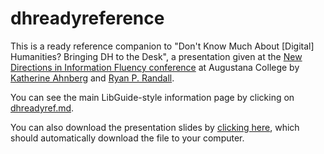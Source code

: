 dhreadyreference
================

This is a ready reference companion to "Don't Know Much About [Digital] Humanities? Bringing DH to the Desk", a presentation given at the [New Directions in Information Fluency conference](http://www.augustana.edu/x58909.xml) at Augustana College by [Katherine Ahnberg](http://katherineahnberg.wordpress.com) and [Ryan P. Randall](http://www.ryanpatrickrandall.com).  

You can see the main LibGuide-style information page by clicking on [dhreadyref.md](/dhreadyref.md). 

You can also download the presentation slides by [clicking here](https://github.com/ryan-p-randall/dhreadyreference/blob/master/Augustana%20DHPresentation.pdf), which should automatically download the file to your computer.  
